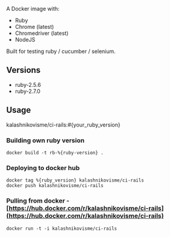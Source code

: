 A Docker image with:

* Ruby
* Chrome (latest)
* Chromedriver (latest)
* NodeJS

Built for testing ruby / cucumber / selenium.

## Versions

* ruby-2.5.6
* ruby-2.7.0

## Usage

kalashnikovisme/ci-rails:#{your_ruby_version}

### Building own ruby version

```
docker build -t rb-%{ruby-version} .
```

### Deploying to docker hub

```
docker tag %{ruby_version} kalashnikovisme/ci-rails
docker push kalashnikovisme/ci-rails
```


### Pulling from docker  - [https://hub.docker.com/r/kalashnikovisme/ci-rails](https://hub.docker.com/r/kalashnikovisme/ci-rails)
```
docker run -t -i kalashnikovisme/ci-rails
```
